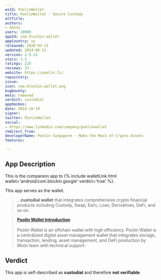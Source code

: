 ```yaml
---
wsId: PoolinWallet
title: PoolinWallet - Secure Custody
altTitle: 
authors:
- danny
users: 10000
appId: com.blockin.wallet
appCountry: us
released: 2020-03-23
updated: 2024-08-21
version: 2.5.13
stars: 3.3
ratings: 225
reviews: 23
website: https://poolin.fi/
repository: 
issue: 
icon: com.blockin.wallet.png
bugbounty: 
meta: removed
verdict: custodial
appHashes: 
date: 2024-10-19
signer: 
twitter: PoolinWallet
social:
- https://www.linkedin.com/company/poolinwallet
redirect_from: 
developerName: Poolin Singapore - Make the Most of Crypto Assets
features: 

---
```


## App Description

This is the companion app to {% include walletLink.html wallet='android/com.blockin.google' verdict='true' %}. 

This app serves as the wallet.

> ...**custodial wallet** that integrates comprehensive crypto financial products including Custody, Swap, Earn, Loan, Derivatives, DeFi, and so on. 

> [**Poolin Wallet Introduction**](https://blockin-wallethelp.zendesk.com/hc/en-us/articles/360060284933)<br><br>
> Poolin Wallet is an offchain wallet with high efficiency. Poolin Wallet is a centralized digital asset management wallet that integrates storage, transaction, lending, asset management, and DeFi production by Mixin team with technical support. 

## Verdict

This app is self-described as **custodial** and therefore **not verifiable**

